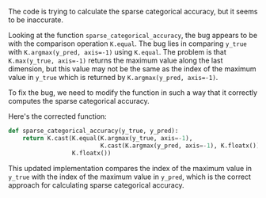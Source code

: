 The code is trying to calculate the sparse categorical accuracy, but it seems to be inaccurate. 

Looking at the function `sparse_categorical_accuracy`, the bug appears to be with the comparison operation `K.equal`. The bug lies in comparing `y_true` with `K.argmax(y_pred, axis=-1)` using `K.equal`. The problem is that `K.max(y_true, axis=-1)` returns the maximum value along the last dimension, but this value may not be the same as the index of the maximum value in `y_true` which is returned by `K.argmax(y_pred, axis=-1)`.

To fix the bug, we need to modify the function in such a way that it correctly computes the sparse categorical accuracy.

Here's the corrected function:

```python
def sparse_categorical_accuracy(y_true, y_pred):
    return K.cast(K.equal(K.argmax(y_true, axis=-1),
                          K.cast(K.argmax(y_pred, axis=-1), K.floatx())),
                  K.floatx())
```

This updated implementation compares the index of the maximum value in `y_true` with the index of the maximum value in `y_pred`, which is the correct approach for calculating sparse categorical accuracy.